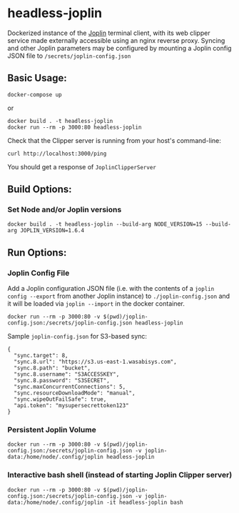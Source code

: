 # headless-joplin
Dockerized instance of the [Joplin](https://github.com/laurent22/joplin/) terminal client, with its web clipper service made externally accessible using an nginx reverse proxy. Syncing and other Joplin parameters may be configured by mounting a Joplin config JSON file to `/secrets/joplin-config.json`

## Basic Usage:
```
docker-compose up
```
or
```
docker build . -t headless-joplin
docker run --rm -p 3000:80 headless-joplin
```
Check that the Clipper server is running from your host's command-line:
```
curl http://localhost:3000/ping
```
You should get a response of `JoplinClipperServer`

## Build Options:
### Set Node and/or Joplin versions
```
docker build . -t headless-joplin --build-arg NODE_VERSION=15 --build-arg JOPLIN_VERSION=1.6.4
```

## Run Options:
### Joplin Config File
Add a Joplin configuration JSON file (i.e. with the contents of a `joplin config --export` from another Joplin instance) to `./joplin-config.json` and it will be loaded via `joplin --import` in the docker container.

```
docker run --rm -p 3000:80 -v $(pwd)/joplin-config.json:/secrets/joplin-config.json headless-joplin
```

Sample `joplin-config.json` for S3-based sync:
```
{
  "sync.target": 8,
  "sync.8.url": "https://s3.us-east-1.wasabisys.com",
  "sync.8.path": "bucket",
  "sync.8.username": "S3ACCESSKEY",
  "sync.8.password": "S3SECRET",
  "sync.maxConcurrentConnections": 5,
  "sync.resourceDownloadMode": "manual",
  "sync.wipeOutFailSafe": true,
  "api.token": "mysupersecrettoken123"
}
```

### Persistent Joplin Volume
```
docker run --rm -p 3000:80 -v $(pwd)/joplin-config.json:/secrets/joplin-config.json -v joplin-data:/home/node/.config/joplin headless-joplin
```

### Interactive bash shell (instead of starting Joplin Clipper server)
```
docker run --rm -p 3000:80 -v $(pwd)/joplin-config.json:/secrets/joplin-config.json -v joplin-data:/home/node/.config/joplin -it headless-joplin bash
```
